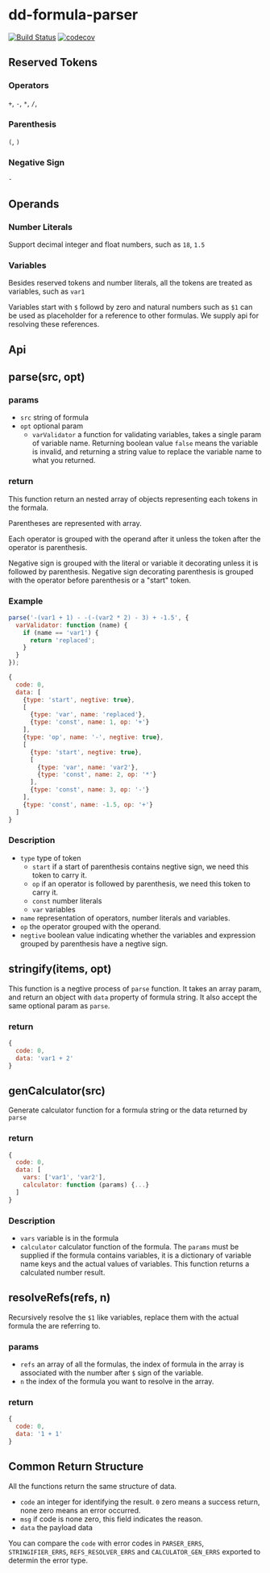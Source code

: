 # dd-formula-parser

[![Build Status](https://travis-ci.org/webyom/dd-formula-parser.svg?branch=master)](https://travis-ci.org/webyom/dd-formula-parser)
[![codecov](https://codecov.io/gh/webyom/dd-formula-parser/branch/master/graph/badge.svg)](https://codecov.io/gh/webyom/dd-formula-parser)

## Reserved Tokens

### Operators

`+`, `-`, `*`, `/`,

### Parenthesis

`(`, `)`

### Negative Sign

`-`

## Operands

### Number Literals

Support decimal integer and float numbers, such as `18`, `1.5`

### Variables

Besides reserved tokens and number literals, all the tokens are treated as variables, such as `var1`

Variables start with `$` followd by zero and natural numbers such as `$1` can be used as placeholder for a reference to other formulas. We supply api for resolving these references.

## Api

## parse(src, opt)

### params

- `src` string of formula
- `opt` optional param
  - `varValidator` a function for validating variables, takes a single param of variable name. Returning boolean value `false` means the variable is invalid, and returning a string value to replace the variable name to what you returned.

### return

This function return an nested array of objects representing each tokens in the formala.

Parentheses are represented with array.

Each operator is grouped with the operand after it unless the token after the operator is parenthesis.

Negative sign is grouped with the literal or variable it decorating unless it is followed by parenthesis. Negative sign decorating parenthesis is grouped with the operator before parenthesis or a "start" token.

### Example
``` js
parse('-(var1 + 1) - -(-(var2 * 2) - 3) + -1.5', {
  varValidator: function (name) {
    if (name == 'var1') {
      return 'replaced';
    }
  }
});
```
``` js
{
  code: 0,
  data: [
    {type: 'start', negtive: true},
    [
      {type: 'var', name: 'replaced'},
      {type: 'const', name: 1, op: '+'}
    ],
    {type: 'op', name: '-', negtive: true},
    [
      {type: 'start', negtive: true},
      [
        {type: 'var', name: 'var2'},
        {type: 'const', name: 2, op: '*'}
      ],
      {type: 'const', name: 3, op: '-'}
    ],
    {type: 'const', name: -1.5, op: '+'}
  ]
}
```

### Description

- `type` type of token
  - `start` if a start of parenthesis contains negtive sign, we need this token to carry it.
  - `op` if an operator is followed by parenthesis, we need this token to carry it.
  - `const` number literals
  - `var` variables
- `name` representation of operators, number literals and variables.
- `op` the operator grouped with the operand.
- `negtive` boolean value indicating whether the variables and expression grouped by parenthesis have a negtive sign.

## stringify(items, opt)

This function is a negtive process of `parse` function. It takes an array param, and return an object with `data` property of formula string. It also accept the same optional param as `parse`.

### return

``` js
{
  code: 0,
  data: 'var1 + 2'
}
```

## genCalculator(src)

Generate calculator function for a formula string or the data returned by `parse`

### return

``` js
{
  code: 0,
  data: [
    vars: ['var1', 'var2'],
    calculator: function (params) {...}
  ]
}
```

### Description

- `vars` variable is in the formula
- `calculator` calculator function of the formula. The `params` must be supplied if the formula contains variables, it is a dictionary of variable name keys and the actual values of variables. This function returns a calculated number result.

## resolveRefs(refs, n)

Recursively resolve the `$1` like variables, replace them with the actual formula the are referring to.

### params

- `refs` an array of all the formulas, the index of formula in the array is associated with the number after `$` sign of the variable.
- `n` the index of the formula you want to resolve in the array.

### return

``` js
{
  code: 0,
  data: '1 + 1'
}
```

## Common Return Structure

All the functions return the same structure of data.

- `code` an integer for identifying the result. `0` zero means a success return, none zero means an error occurred.
- `msg` if code is none zero, this field indicates the reason.
- `data` the payload data

You can compare the `code` with error codes in `PARSER_ERRS`, `STRINGIFIER_ERRS`, `REFS_RESOLVER_ERRS` and `CALCULATOR_GEN_ERRS` exported to determin the error type.
